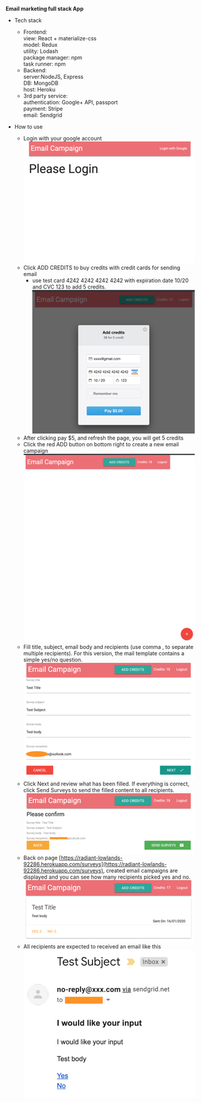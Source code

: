 **Email marketing full stack App**

 - Tech stack
 	 - Frontend:  
    view: React + materialize-css  
    model: Redux  
    utility: Lodash  
    package manager: npm  
    task runner: npm  
	 - Backend:  
	    server:NodeJS, Express  
	    DB: MongoDB  
	    host: Heroku    
   	 - 3rd party service:  
    authentication: Google+ API, passport    
    payment: Stripe  
    email: Sendgrid      
    
 - How to use
	 - Login with your google account
![alt text](https://raw.githubusercontent.com/ethan-cao/EmailMKT/master/instruction/1.png "step 1")
	 - Click ADD CREDITS to buy credits with credit cards for sending email
		 - use test card  4242 4242 4242 4242 with expiration date 10/20 and CVC 123 to add 5 credits. 
		![alt text](https://raw.githubusercontent.com/ethan-cao/EmailMKT/master/instruction/2.png "step 2")
	 - After clicking pay $5, and refresh the page, you will get 5 credits
	 - Click the red ADD button on bottom right to create a new email campaign	 ![alt text](https://raw.githubusercontent.com/ethan-cao/EmailMKT/master/instruction/3.png "step 3")
	 - Fill title, subject, email body and recipients (use comma , to separate multiple recipients). For this version, the mail template contains a simple yes/no question.
	 ![alt text](https://raw.githubusercontent.com/ethan-cao/EmailMKT/master/instruction/4.png "step 4") 
	 - Click Next and review what has been filled. If everything is correct, click Send Surveys to send the filled content to all recipients.
	 ![alt text](https://raw.githubusercontent.com/ethan-cao/EmailMKT/master/instruction/5.png "step 5")
	 - Back on page [https://radiant-lowlands-92286.herokuapp.com/surveys](https://radiant-lowlands-92286.herokuapp.com/surveys), created email campaigns are displayed and you can see how many recipients picked yes and no.
	![alt text](https://raw.githubusercontent.com/ethan-cao/EmailMKT/master/instruction/6.png "step 6")
	 - All recipients are expected to received an email like this
	![alt text](https://raw.githubusercontent.com/ethan-cao/EmailMKT/master/instruction/7.png "step 7")
